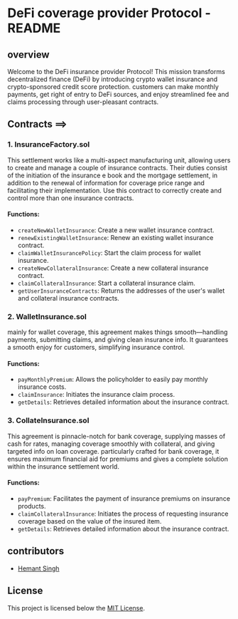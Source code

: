 




# DeFi coverage provider Protocol - README

## overview

Welcome to the DeFi insurance provider Protocol! This mission transforms decentralized finance (DeFi) by introducing crypto wallet insurance and crypto-sponsored credit score protection. customers can make monthly payments, get right of entry to DeFi sources, and enjoy streamlined fee and claims processing through user-pleasant contracts.




## Contracts   ==>




### 1. InsuranceFactory.sol

This settlement works like a multi-aspect manufacturing unit, allowing users to create and manage a couple of insurance contracts. Their duties consist of the initiation of the insurance e book and the mortgage settlement, in addition to the renewal of information for coverage price range and facilitating their implementation.
Use this contract to correctly create and control more than one insurance contracts.


#### Functions:

- `createNewWalletInsurance`: Create a new wallet insurance contract.
- `renewExistingWalletInsurance`: Renew an existing wallet insurance contract.
- `claimWalletInsurancePolicy`: Start the claim process for wallet insurance.
- `createNewCollateralInsurance`: Create a new collateral insurance contract.
- `claimCollateralInsurance`: Start a collateral insurance claim.
- `getUserInsuranceContracts`: Returns the addresses of the user's wallet and collateral insurance contracts.










### 2. WalletInsurance.sol

mainly for wallet coverage, this agreement makes things smooth—handling payments, submitting claims, and giving clean insurance info. It guarantees a smooth enjoy for customers, simplifying insurance control.


#### Functions:

- `payMonthlyPremium`: Allows the policyholder to easily pay monthly insurance costs.
- `claimInsurance`: Initiates the insurance claim process.
- `getDetails`: Retrieves detailed information about the insurance contract.









### 3. CollateInsurance.sol

This agreement is pinnacle-notch for bank coverage, supplying masses of cash for rates, managing coverage smoothly with collateral, and giving targeted info on loan coverage. particularly crafted for bank coverage, it ensures maximum financial aid for premiums and gives a complete solution within the insurance settlement world.


#### Functions:

- `payPremium`: Facilitates the payment of insurance premiums on insurance products.
- `claimCollateralInsurance`: Initiates the process of requesting insurance coverage based on the value of the insured item.
- `getDetails`: Retrieves detailed information about the insurance contract.










## contributors

- [Hemant Singh ](https://github.com/adityasingh10012007)

## License

This project is licensed below the [MIT License](LICENSE).






























